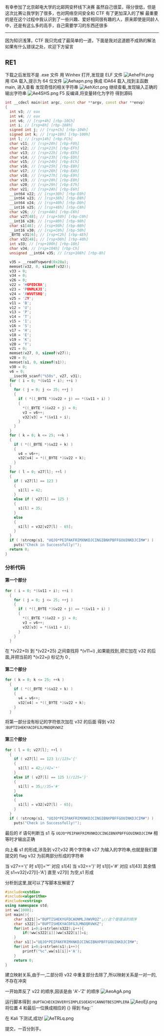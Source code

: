 # 
有幸参加了北京邮电大学的北邮网安杯线下决赛
虽然自己很菜，得分很低，但是这次比赛让我学到了很多，也对网络空间安全和 CTF 有了更加深入的了解
最重要的是在这个过程中我认识到了一些兴趣、爱好相同很有趣的人，原来即使是同龄人中，还是有这么多的高手，自己需要学习的东西还很多

------

因为知识浅薄，CTF 我只完成了最简单的一道，下面是我对这道题不成熟的解法
如果有什么错误之处，欢迎下方留言

## RE1
下载之后发现不是 .exe 文件
用 Winhex 打开,发现是 ELF 文件
![AeheFH.png](https://s2.ax1x.com/2019/03/17/AeheFH.png)
用 IDA 载入,提示为 64 位文件
![Aehapn.png](https://s2.ax1x.com/2019/03/17/Aehapn.png)
换成 IDA64 载入,找到主函数 main, 进入查看
发现奇怪的相关字符串
![AehXct.png](https://s2.ax1x.com/2019/03/17/AehXct.png)
继续查看,发现输入正确的输出字符串
![Ae4SHS.png](https://s2.ax1x.com/2019/03/17/Ae4SHS.png)
F5 反编译,将变量转化为字符
得到源码
```cpp
int __cdecl main(int argc, const char **argv, const char **envp)
{
  int v3; // eax
  int v4; // eax
  int v6; // [rsp+4h] [rbp-10Ch]
  int i; // [rsp+8h] [rbp-108h]
  signed int j; // [rsp+Ch] [rbp-104h]
  signed int k; // [rsp+10h] [rbp-100h]
  int l; // [rsp+14h] [rbp-FCh]
  char v11; // [rsp+20h] [rbp-F0h]
  char v12; // [rsp+21h] [rbp-EFh]
  char v13; // [rsp+22h] [rbp-EEh]
  char v14; // [rsp+23h] [rbp-EDh]
  char v15; // [rsp+24h] [rbp-ECh]
  char v16; // [rsp+25h] [rbp-EBh]
  char v17; // [rsp+26h] [rbp-EAh]
  char v18; // [rsp+27h] [rbp-E9h]
  char v19; // [rsp+28h] [rbp-E8h]
  char v20; // [rsp+29h] [rbp-E7h]
  char v21; // [rsp+2Ah] [rbp-E6h]
  __int64 v22; // [rsp+30h] [rbp-E0h]
  __int64 v23; // [rsp+38h] [rbp-D8h]
  __int64 v24; // [rsp+40h] [rbp-D0h]
  __int16 v25; // [rsp+48h] [rbp-C8h]
  char v26; // [rsp+4Ah] [rbp-C6h]
  char v27[48]; // [rsp+50h] [rbp-C0h]
  __int16 v28; // [rsp+80h] [rbp-90h]
  char s1[48]; // [rsp+90h] [rbp-80h]
  __int16 v30; // [rsp+C0h] [rbp-50h]
  _BYTE v31[6]; // [rsp+C2h] [rbp-4Eh]
  char v32[48]; // [rsp+D0h] [rbp-40h]
  int v33; // [rsp+100h] [rbp-10h]
  char v34; // [rsp+104h] [rbp-Ch]
  unsigned __int64 v35; // [rsp+108h] [rbp-8h]

  v35 = __readfsqword(0x28u);
  memset(v32, 0, sizeof(v32));
  v33 = 0;
  v34 = 0;
  v26 = 0;
  v22 = 'HGFEDCBA';
  v23 = 'PONMLKJI';
  v24 = 'XWVUTSRQ';
  v25 = 'ZY';
  v11 = 'B';
  v12 = 'U';
  v13 = 'P';
  v14 = 'T';
  v15 = 'I';
  v16 = 'S';
  v17 = 'H';
  v18 = 'E';
  v19 = 'K';
  v20 = 'Y';
  v21 = 0;
  memset(v27, 0, sizeof(v27));
  v28 = 0;
  memset(s1, 0, sizeof(s1));
  v30 = 0;
  v6 = 0;
  __isoc99_scanf("%50s", v27, v31);
  for ( i = 0; *(&v11 + i); ++i )
  {
    for ( j = 0; j <= 25; ++j )
    {
      if ( *((_BYTE *)&v22 + j) == *(&v11 + i) )
      {
        *((_BYTE *)&v22 + j) = 0;
        v3 = v6++;
        v32[v3] = *(&v11 + i);
      }
    }
  }
  for ( k = 0; k <= 25; ++k )
  {
    if ( *((_BYTE *)&v22 + k) )
    {
      v4 = v6++;
      v32[v4] = *((_BYTE *)&v22 + k);
    }
  }
  for ( l = 0; v27[l]; ++l )
  {
    if ( v27[l] == 123 )
    {
      s1[l] = 42;
    }
    else if ( v27[l] == 125 )
    {
      s1[l] = 35;
    }
    else
    {
      s1[l] = v32[v27[l] - 65];
    }
  }
  if ( !strcmp(s1, "UQJO*PEIPAKFRIMXNKDJCINGIBNXPBFFGOUINKDJCIM#") )
    puts("Check in Successfully!");
  return 0;
}
```
### 分析代码
#### 第一个部分
```cpp
for ( i = 0; *(&v11 + i); ++i )
  {
    for ( j = 0; j <= 25; ++j )
    {
      if ( *((_BYTE *)&v22 + j) == *(&v11 + i) )
      {
        *((_BYTE *)&v22 + j) = 0;
        v3 = v6++;
        v32[v3] = *(&v11 + i);
      }
    }
  }
```
在 *(v22+0) 到 *(v22+25) 之间查找将 *(v11+i) ,如果能找到,把它加在 v32 的后面,并把当前的 *(v22+j) 标记为 0 ,
#### 第二个部分
```cpp
for ( k = 0; k <= 25; ++k )
  {
    if ( *((_BYTE *)&v22 + k) )
    {
      v4 = v6++;
      v32[v4] = *((_BYTE *)&v22 + k);
    }
  }
```
将第一部分没有标记的字符依次加在 v32 的后面
得到 v32 :`BUPTISHEKYACDFGJLMNOQRVWXZ`
#### 第三个部分
```cpp
for ( l = 0; v27[l]; ++l )
  {
    if ( v27[l] == 123 )//123='{'
    {
      s1[l] = 42;//42='*'
    }
    else if ( v27[l] == 125 )//125='}'
    {
      s1[l] = 35;//35='#'
    }
    else
    {
      s1[l] = v32[v27[l] - 65];
    }
  }
  if ( !strcmp(s1, "UQJO*PEIPAKFRIMXNKDJCINGIBNXPBFFGOUINKDJCIM#") )
    puts("Check in Successfully!");
```
最后的 if 语句判断当 s1 与 `UQJO*PEIPAKFRIMXNKDJCINGIBNXPBFFGOUINKDJCIM#` 相等时才输出正确

向上看 s1 的形成,涉及到 v27,v32 两个字符串
v27 为输入的字符串,也就是我们要提交的 flag
v32 为前两部分形成的字符串

当 v27=='{' 时 s1[l]='*' 对应 s1[4]
当 v32=='}' 时 s1[l]='#' 对应 s1[43]
其余情况 s1=v32[v27[l]-'A'] 
直至 v27[l] 为空,s1 形成

分析到这里,就可以了写脚本反解密了
```cpp
#include<cstdio>
#include<algorithm>
#include<cstring>
using namespace std;
int ww[1000];
int main(){
	char s321[]="BUPTISHEKYGFDCAONMLJXWVRQZ";//这个是错误的顺序
	char s322[]="BUPTISHEKYACDFGJLMNOQRVWXZ";
	for(int i=0;i<strlen(s322);i++){
		if(!ww[s322[i]])ww[s322[i]]=i;
	}
	char s1[]="UQJO*PEIPAKFRIMXNKDJCINGIBNXPBFFGOUINKDJCIM#";
	for(int i=0;i<strlen(s1);i++){
		printf("%c",ww[s1[i]]+'A');
	}
	return 0;
}
```
建立映射关系,由于一,二部分将 v32 中重复部分去除了,所以映射关系是一对一的,不存在冲突

一开始弄反了 v22 的顺序,因该是由 'A'-'Z' 的顺序
![AeoAgA.png](https://s2.ax1x.com/2019/03/17/AeoAgA.png)

运行脚本得到 :`BUPTACHECKINVERYSIMPLESOEASYCANNOTBESIMPLERA`
![AeoEjI.png](https://s2.ax1x.com/2019/03/17/AeoEjI.png)
将位置 4 和最后一位换成相应的 {} 
得到 flag:``

在 Kali 下测试,成功!
![AeTRLq.png](https://s2.ax1x.com/2019/03/17/AeTRLq.png)

提交，一百分到手。

<!--stackedit_data:
eyJoaXN0b3J5IjpbNjA2OTg4OTc0XX0=
-->